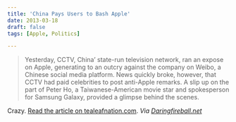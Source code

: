 ```yaml
---
title: 'China Pays Users to Bash Apple'
date: 2013-03-18
draft: false
tags: [Apple, Politics]

---
```


> Yesterday, CCTV, China’ state-run television network, ran an expose on Apple, generating to an outcry against the company on Weibo, a Chinese social media platform. News quickly broke, however, that CCTV had paid celebrities to post anti-Apple remarks. A slip up on the part of Peter Ho, a Taiwanese-American movie star and spokesperson for Samsung Galaxy, provided a glimpse behind the scenes.

Crazy. [Read the article on tealeafnation.com](http://www.tealeafnation.com/2013/03/prominent-weibo-users-paid-to-bash-apple-introducing-chinas-820-party/). _Via [Daringfireball.net](http://daringfireball.net/linked/2013/03/16/weibo)_